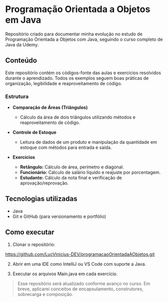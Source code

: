 # Programação Orientada a Objetos em Java

Repositório criado para documentar minha evolução no estudo de Programação Orientada a Objetos com Java, seguindo o curso completo de Java da Udemy.

## Conteúdo

Este repositório contém os códigos-fonte das aulas e exercícios resolvidos durante o aprendizado. Todos os exemplos seguem boas práticas de organização, legibilidade e reaproveitamento de código.

### Estrutura

- **Comparação de Áreas (Triângulos)**  
  - Cálculo da área de dois triângulos utilizando métodos e reaproveitamento de código.

- **Controle de Estoque**  
  - Leitura de dados de um produto e manipulação da quantidade em estoque com métodos para entrada e saída.

- **Exercícios**
  - **Retângulo:** Cálculo de área, perímetro e diagonal.
  - **Funcionário:** Cálculo de salário líquido e reajuste por porcentagem.
  - **Estudante:** Cálculo da nota final e verificação de aprovação/reprovação.

## Tecnologias utilizadas

- Java
- Git e GitHub (para versionamento e portfólio)

## Como executar

1. Clonar o repositório:
   
https://github.com/LucVinicius-DEV/programacaoOrientadaAObjetos.git

2. Abrir em uma IDE como IntelliJ ou VS Code com suporte a Java.


3. Executar os arquivos Main.java em cada exercício.

> Esse repositório será atualizado conforme avanço no curso. Em breve, aplicarei conceitos de encapsulamento, construtores, sobrecarga e composição.
